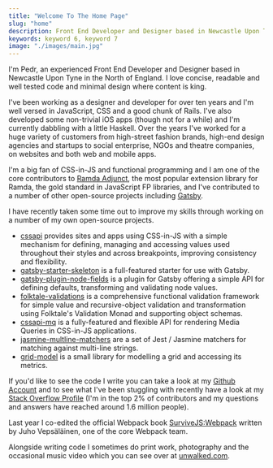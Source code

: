 ```yaml
---
title: "Welcome To The Home Page"
slug: "home"
description: Front End Developer and Designer based in Newcastle Upon Tyne in the North of England.
keywords: keyword 6, keyword 7
image: "./images/main.jpg"
---
```


I'm Pedr, an experienced Front End Developer and Designer based in Newcastle
Upon Tyne in the North of England. I love concise, readable and well tested code
and minimal design where content is king.

I've been working as a designer and developer for over ten years and I'm well
versed in JavaScript, CSS and a good chunk of Rails. I've also developed some
non-trivial iOS apps (though not for a while) and I'm currently dabbling with a
little Haskell. Over the years I've worked for a huge variety of customers from
high-street fashion brands, high-end design agencies and startups to social
enterprise, NGOs and theatre companies, on websites and both web and mobile
apps.

I'm a big fan of CSS-in-JS and functional programming and I am one of the core
contributors to [Ramda Adjunct](https://github.com/char0n/ramda-adjunct), the
most popular extension library for Ramda, the gold standard in JavaScript FP
libraries, and I've contributed to a number of other open-source projects
including [Gatsby](https://www.gatsbyjs.org/).

I have recently taken some time out to improve my skills through working on a
number of my own open-source projects.

* [cssapi](https://github.com/Undistraction/cssapi) provides sites and apps
  using CSS-in-JS with a simple mechanism for defining, managing and accessing
  values used throughout their styles and across breakpoints, improving
  consistency and flexibility.
* [gatsby-starter-skeleton](https://github.com/Undistraction/gatsby-starter-skeleton)
  is a full-featured starter for use with Gatsby.
* [gatsby-plugin-node-fields](https://github.com/Undistraction/gatsby-plugin-node-fields)
  is a plugin for Gatsby offering a simple API for defining defaults,
  transforming and validating node values.
* [folktale-validations](https://github.com/Undistraction/folktale-validations)
  is a comprehensive functional validation framework for simple value and
  recursive-object validation and transformation using Folktale's Validation
  Monad and supporting object schemas.
* [cssapi-mq](https://github.com/Undistraction/cssapi-mq) is a fully-featured
  and flexible API for rendering Media Queries in CSS-in-JS applications.
* [jasmine-multline-matchers](https://github.com/Undistraction/jasmine-multiline-matchers)
  are a set of Jest / Jasmine matchers for matching against multi-line strings.
* [grid-model](https://github.com/Undistraction/grid-model) is a small library
  for modelling a grid and accessing its metrics.

If you'd like to see the code I write you can take a look at my
[Github Account](https://github.com/Undistraction) and to see what I've been
stuggling with recently have a look at my
[Stack Overflow Profile](https://stackoverflow.com/users/138601/undistraction)
(I'm in the top 2% of contributors and my questions and answers have reached
around 1.6 million people).

Last year I co-edited the official Webpack book
[SurviveJS:Webpack](https://survivejs.com/webpack/foreword/) written by Juho
Vepsäläinen, one of the core Webpack team.

Alongside writing code I sometimes do print work, photography and the occasional
music video which you can see over at [unwalked.com](http://unwalked.com).
